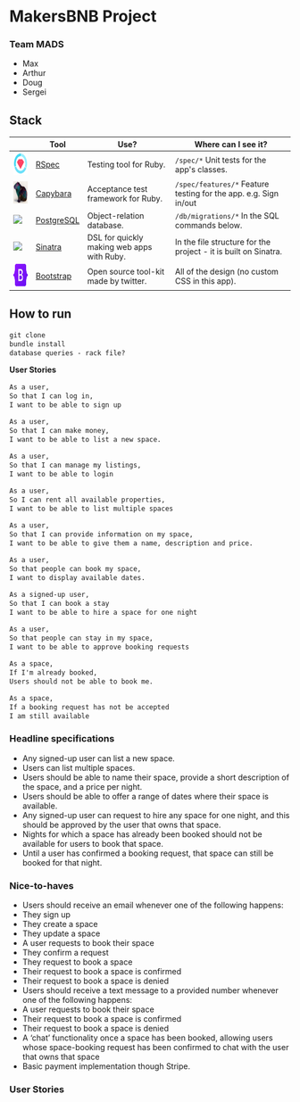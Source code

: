 # MakersBNB Project

### Team MADS

* Max
* Arthur
* Doug
* Sergei

## Stack

|                                                        | Tool                                                 | Use?                                       | Where can I see it?                                                  |
|--------------------------------------------------------|------------------------------------------------------|--------------------------------------------|----------------------------------------------------------------------|
| <img src="public/images/rspec.png" height="40" width="auto">       | [RSpec](https://rspec.info/)                         | Testing tool for Ruby.                     | ```/spec/*``` Unit tests for the app's classes.                              |
| <img src="public/images/capybara.png" height="40" width="auto">    | [Capybara](https://github.com/teamcapybara/capybara) | Acceptance test framework for Ruby.        |  ```/spec/features/*``` Feature testing for the app. e.g. Sign in/out                   |
| <img src="public/images/postgres.png" height="40" width="auto">       | [PostgreSQL](https://www.postgresql.org)                         | Object-relation database.                     | ```/db/migrations/*``` In the SQL commands below.                              |
| <img src="public/images/sinatra.png" height="40" width="auto">     | [Sinatra](http://sinatrarb.com/)                     | DSL for quickly making web apps with Ruby. | In the file structure for the project - it is built on Sinatra.      |
| <img src="public/images/bootstrap.png" height="40" width="auto">     | [Bootstrap](https://getbootstrap.com/)                     | Open source tool-kit made by twitter. | All of the design (no custom CSS in this app).       |


## How to run

```
git clone
bundle install
database queries - rack file?
```

**User Stories**

```
As a user,
So that I can log in, 
I want to be able to sign up
```
```
As a user,
So that I can make money,
I want to be able to list a new space.
```
```
As a user, 
So that I can manage my listings,
I want to be able to login
```
```
As a user,
So I can rent all available properties,
I want to be able to list multiple spaces
```
```
As a user,
So that I can provide information on my space,
I want to be able to give them a name, description and price.
```
```
As a user, 
So that people can book my space,
I want to display available dates.
```
```
As a signed-up user,
So that I can book a stay
I want to be able to hire a space for one night
```
```
As a user,
So that people can stay in my space,
I want to be able to approve booking requests
```
```
As a space,
If I'm already booked,
Users should not be able to book me.
```
```
As a space,
If a booking request has not be accepted
I am still available
```

### Headline specifications

- Any signed-up user can list a new space.
- Users can list multiple spaces.
- Users should be able to name their space, provide a short description of the space, and a price per night.
- Users should be able to offer a range of dates where their space is available.
- Any signed-up user can request to hire any space for one night, and this should be approved by the user that owns that space.
- Nights for which a space has already been booked should not be available for users to book that space.
- Until a user has confirmed a booking request, that space can still be booked for that night.

### Nice-to-haves

- Users should receive an email whenever one of the following happens:
 - They sign up
 - They create a space
 - They update a space
 - A user requests to book their space
 - They confirm a request
 - They request to book a space
 - Their request to book a space is confirmed
 - Their request to book a space is denied
- Users should receive a text message to a provided number whenever one of the following happens:
 - A user requests to book their space
 - Their request to book a space is confirmed
 - Their request to book a space is denied
- A ‘chat’ functionality once a space has been booked, allowing users whose space-booking request has been confirmed to chat with the user that owns that space
- Basic payment implementation though Stripe.

### User Stories
